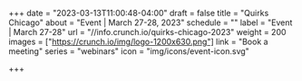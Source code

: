 +++
date = "2023-03-13T11:00:48-04:00"
draft = false
title = "Quirks Chicago"
about = "Event | March 27-28, 2023"
schedule = ""
label = "Event | March 27-28"
url = "//info.crunch.io/quirks-chicago-2023"
weight = 200
images = ["https://crunch.io/img/logo-1200x630.png"]
link = "Book a meeting"
series = "webinars"
icon = "img/icons/event-icon.svg"

+++
